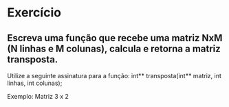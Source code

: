 # Exercício

## Escreva uma função que recebe uma matriz NxM (N linhas e M colunas), calcula e retorna a matriz transposta.

Utilize a seguinte assinatura para a função: int** transposta(int** matriz, int linhas, int colunas);

Exemplo: Matriz 3 x 2